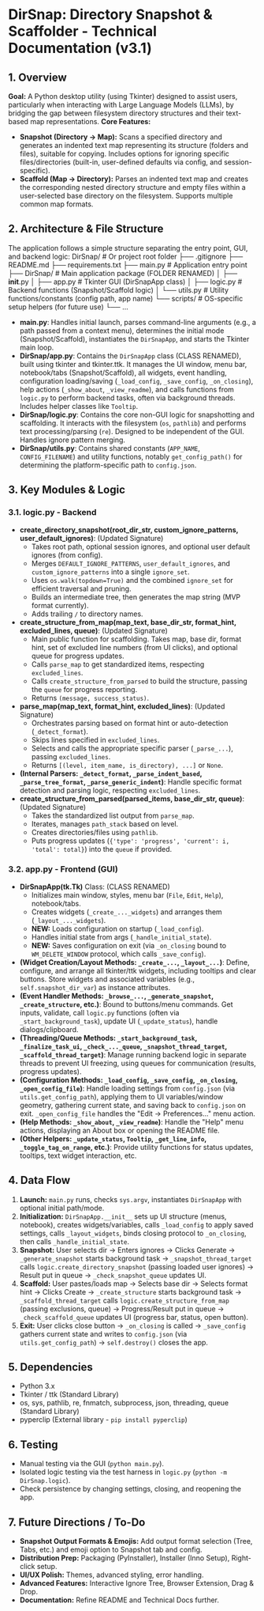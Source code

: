 # **DirSnap: Directory Snapshot & Scaffolder - Technical Documentation (v3.1)**

## **1. Overview**

**Goal:** A Python desktop utility (using Tkinter) designed to assist users, particularly when interacting with Large Language Models (LLMs), by bridging the gap between filesystem directory structures and their text-based map representations.
**Core Features:**

- **Snapshot (Directory -> Map):** Scans a specified directory and generates an indented text map representing its structure (folders and files), suitable for copying. Includes options for ignoring specific files/directories (built-in, user-defined defaults via config, and session-specific).
- **Scaffold (Map -> Directory):** Parses an indented text map and creates the corresponding nested directory structure and empty files within a user-selected base directory on the filesystem. Supports multiple common map formats.

## **2. Architecture & File Structure**

The application follows a simple structure separating the entry point, GUI, and backend logic:
DirSnap/ # Or project root folder
├── .gitignore
├── README.md
├── requirements.txt
├── main.py # Application entry point
├── DirSnap/ # Main application package (FOLDER RENAMED)
│ ├── **init**.py
│ ├── app.py # Tkinter GUI (DirSnapApp class)
│ ├── logic.py # Backend functions (Snapshot/Scaffold logic)
│ └── utils.py # Utility functions/constants (config path, app name)
└── scripts/ # OS-specific setup helpers (for future use)
└── ...

- **main.py**: Handles initial launch, parses command-line arguments (e.g., a path passed from a context menu), determines the initial mode (Snapshot/Scaffold), instantiates the `DirSnapApp`, and starts the Tkinter main loop.
- **DirSnap/app.py**: Contains the `DirSnapApp` class (CLASS RENAMED), built using tkinter and tkinter.ttk. It manages the UI window, menu bar, notebook/tabs (Snapshot/Scaffold), all widgets, event handling, configuration loading/saving (`_load_config`, `_save_config`, `_on_closing`), help actions (`_show_about`, `_view_readme`), and calls functions from `logic.py` to perform backend tasks, often via background threads. Includes helper classes like `Tooltip`.
- **DirSnap/logic.py**: Contains the core non-GUI logic for snapshotting and scaffolding. It interacts with the filesystem (`os`, `pathlib`) and performs text processing/parsing (`re`). Designed to be independent of the GUI. Handles ignore pattern merging.
- **DirSnap/utils.py**: Contains shared constants (`APP_NAME`, `CONFIG_FILENAME`) and utility functions, notably `get_config_path()` for determining the platform-specific path to `config.json`.

## **3. Key Modules & Logic**

### **3.1. logic.py - Backend**

- **create_directory_snapshot(root_dir_str, custom_ignore_patterns, user_default_ignores)**: (Updated Signature)
  - Takes root path, optional session ignores, and optional user default ignores (from config).
  - Merges `DEFAULT_IGNORE_PATTERNS`, `user_default_ignores`, and `custom_ignore_patterns` into a single `ignore_set`.
  - Uses `os.walk(topdown=True)` and the combined `ignore_set` for efficient traversal and pruning.
  - Builds an intermediate tree, then generates the map string (MVP format currently).
  - Adds trailing `/` to directory names.
- **create_structure_from_map(map_text, base_dir_str, format_hint, excluded_lines, queue)**: (Updated Signature)
  - Main public function for scaffolding. Takes map, base dir, format hint, set of excluded line numbers (from UI clicks), and optional queue for progress updates.
  - Calls `parse_map` to get standardized items, respecting `excluded_lines`.
  - Calls `create_structure_from_parsed` to build the structure, passing the `queue` for progress reporting.
  - Returns `(message, success_status)`.
- **parse_map(map_text, format_hint, excluded_lines)**: (Updated Signature)
  - Orchestrates parsing based on format hint or auto-detection (`_detect_format`).
  - Skips lines specified in `excluded_lines`.
  - Selects and calls the appropriate specific parser (`_parse_...`), passing `excluded_lines`.
  - Returns `[(level, item_name, is_directory), ...]` or `None`.
- **(Internal Parsers: `_detect_format`, `_parse_indent_based`, `_parse_tree_format`, `_parse_generic_indent`)**: Handle specific format detection and parsing logic, respecting `excluded_lines`.
- **create_structure_from_parsed(parsed_items, base_dir_str, queue)**: (Updated Signature)
  - Takes the standardized list output from `parse_map`.
  - Iterates, manages `path_stack` based on level.
  - Creates directories/files using `pathlib`.
  - Puts progress updates (`{'type': 'progress', 'current': i, 'total': total}`) into the `queue` if provided.

### **3.2. app.py - Frontend (GUI)**

- **DirSnapApp(tk.Tk)** Class: (CLASS RENAMED)
  - Initializes main window, styles, menu bar (`File`, `Edit`, `Help`), notebook/tabs.
  - Creates widgets (`_create_..._widgets`) and arranges them (`_layout_..._widgets`).
  - **NEW:** Loads configuration on startup (`_load_config`).
  - Handles initial state from args (`_handle_initial_state`).
  - **NEW:** Saves configuration on exit (via `_on_closing` bound to `WM_DELETE_WINDOW` protocol, which calls `_save_config`).
- **(Widget Creation/Layout Methods: `_create_...`, `_layout_...`)**: Define, configure, and arrange all tkinter/ttk widgets, including tooltips and clear buttons. Store widgets and associated variables (e.g., `self.snapshot_dir_var`) as instance attributes.
- **(Event Handler Methods: `_browse_...`, `_generate_snapshot`, `_create_structure`, etc.)**: Bound to buttons/menu commands. Get inputs, validate, call `logic.py` functions (often via `_start_background_task`), update UI (`_update_status`), handle dialogs/clipboard.
- **(Threading/Queue Methods: `_start_background_task`, `_finalize_task_ui`, `_check_..._queue`, `_snapshot_thread_target`, `_scaffold_thread_target`)**: Manage running backend logic in separate threads to prevent UI freezing, using queues for communication (results, progress updates).
- **(Configuration Methods: `_load_config`, `_save_config`, `_on_closing`, `_open_config_file`)**: Handle loading settings from `config.json` (via `utils.get_config_path`), applying them to UI variables/window geometry, gathering current state, and saving back to `config.json` on exit. `_open_config_file` handles the "Edit -> Preferences..." menu action.
- **(Help Methods: `_show_about`, `_view_readme`)**: Handle the "Help" menu actions, displaying an About box or opening the README file.
- **(Other Helpers: `_update_status`, `Tooltip`, `_get_line_info`, `_toggle_tag_on_range`, etc.)**: Provide utility functions for status updates, tooltips, text widget interaction, etc.

## **4. Data Flow**

1.  **Launch:** `main.py` runs, checks `sys.argv`, instantiates `DirSnapApp` with optional initial path/mode.
2.  **Initialization:** `DirSnapApp.__init__` sets up UI structure (menus, notebook), creates widgets/variables, calls `_load_config` to apply saved settings, calls `_layout_widgets`, binds closing protocol to `_on_closing`, then calls `_handle_initial_state`.
3.  **Snapshot:** User selects dir -> Enters ignores -> Clicks Generate -> `_generate_snapshot` starts background task -> `_snapshot_thread_target` calls `logic.create_directory_snapshot` (passing loaded user ignores) -> Result put in queue -> `_check_snapshot_queue` updates UI.
4.  **Scaffold:** User pastes/loads map -> Selects base dir -> Selects format hint -> Clicks Create -> `_create_structure` starts background task -> `_scaffold_thread_target` calls `logic.create_structure_from_map` (passing exclusions, queue) -> Progress/Result put in queue -> `_check_scaffold_queue` updates UI (progress bar, status, open button).
5.  **Exit:** User clicks close button -> `_on_closing` is called -> `_save_config` gathers current state and writes to `config.json` (via `utils.get_config_path`) -> `self.destroy()` closes the app.

## **5. Dependencies**

- Python 3.x
- Tkinter / ttk (Standard Library)
- os, sys, pathlib, re, fnmatch, subprocess, json, threading, queue (Standard Library)
- pyperclip (External library - `pip install pyperclip`)

## **6. Testing**

- Manual testing via the GUI (`python main.py`).
- Isolated logic testing via the test harness in `logic.py` (`python -m DirSnap.logic`).
- Check persistence by changing settings, closing, and reopening the app.

## **7. Future Directions / To-Do**

- **Snapshot Output Formats & Emojis:** Add output format selection (Tree, Tabs, etc.) and emoji option to Snapshot tab and config.
- **Distribution Prep:** Packaging (PyInstaller), Installer (Inno Setup), Right-click setup.
- **UI/UX Polish:** Themes, advanced styling, error handling.
- **Advanced Features:** Interactive Ignore Tree, Browser Extension, Drag & Drop.
- **Documentation:** Refine README and Technical Docs further.

